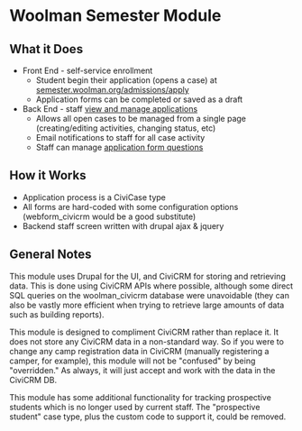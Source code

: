 Woolman Semester Module
=======================

What it Does
------------

* Front End - self-service enrollment
    * Student begin their application (opens a case) at [semester.woolman.org/admissions/apply](http://semester.woolman.org/admissions/apply)
    * Application forms can be completed or saved as a draft
* Back End - staff [view and manage applications](https://woolman.org/staff/admissions/applications)
    * Allows all open cases to be managed from a single page (creating/editing activities, changing status, etc)
    * Email notifications to staff for all case activity
    * Staff can manage [application form questions](http://semester.woolman.org/admissions/apply/settings)

How it Works
------------

* Application process is a CiviCase type
* All forms are hard-coded with some configuration options (webform_civicrm would be a good substitute)
* Backend staff screen written with drupal ajax & jquery

General Notes
------------

This module  uses Drupal for the UI, and CiviCRM for storing and retrieving data. This is done using CiviCRM APIs where possible, although some direct SQL queries on the woolman_civicrm database were unavoidable (they can also be vastly more efficient when trying to retrieve large amounts of data such as building reports).

This module is designed to compliment CiviCRM rather than replace it. It does not store any CiviCRM data in a non-standard way. So if you were to change any camp registration data in CiviCRM (manually registering a camper, for example), this module will not be "confused" by being "overridden." As always, it will just accept and work with the data in the CiviCRM DB.

This module has some additional functionality for tracking prospective students which is no longer used by current staff. The "prospective student" case type, plus the custom code to support it, could be removed.

